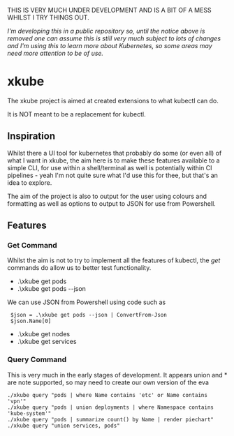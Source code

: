 THIS IS VERY MUCH UNDER DEVELOPMENT AND IS A BIT OF A MESS WHILST I TRY THINGS OUT.

_I'm developing this in a public repository so, until the notice above is removed one can assume this is still very much subject to lots of changes and I'm using this to learn more about Kubernetes, so some areas may need more attention to be of use._

# xkube

The xkube project is aimed at created extensions to what kubectl can do. 

It is NOT meant to be a replacement for kubectl.

## Inspiration

Whilst there a UI tool for kubernetes that probably do some (or even all) of what I want in xkube, the aim here is to make these features available to a simple CLI, for use within a shell/terminal as well is potentially within CI pipelines - yeah I'm not quite sure what I'd use this for thee, but that's an idea to explore.

The aim of the project is also to output for the user using colours and formatting as well as options to output to JSON for use from Powershell.

## Features

### Get Command

Whilst the aim is not to try to implement all the features of kubectl, the _get_ commands do allow us to better test functionality.

* .\xkube get pods
* .\xkube get pods --json

We can use JSON from Powershell using code such as 

```
 $json = .\xkube get pods --json | ConvertFrom-Json
 $json.Name[0]
 ```

* .\xkube get nodes
* .\xkube get services

### Query Command

This is very much in the early stages of development. It appears union and * are note supported, so may need to create our own version of the eva

```
./xkube query "pods | where Name contains 'etc' or Name contains 'vpn'"
./xkube query "pods | union deployments | where Namespace contains 'kube-system'"
./xkube query "pods | summarize count() by Name | render piechart"
./xkube query "union services, pods"
```

